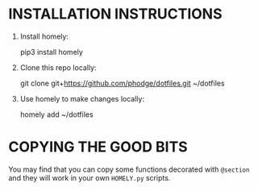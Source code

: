 INSTALLATION INSTRUCTIONS
===

1) Install homely:

    pip3 install homely

2) Clone this repo locally:

    git clone git+https://github.com/phodge/dotfiles.git ~/dotfiles

3) Use homely to make changes locally:

    homely add ~/dotfiles


COPYING THE GOOD BITS
===

You may find that you can copy some functions decorated with `@section` and
they will work in your own `HOMELY.py` scripts.
